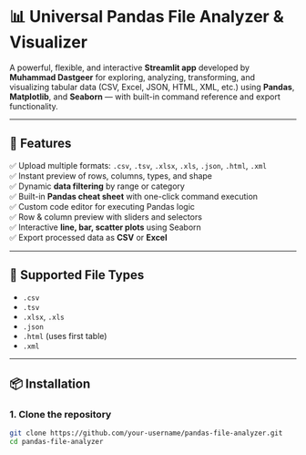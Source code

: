 # 📊 Universal Pandas File Analyzer & Visualizer

A powerful, flexible, and interactive **Streamlit app** developed by **Muhammad Dastgeer** for exploring, analyzing, transforming, and visualizing tabular data (CSV, Excel, JSON, HTML, XML, etc.) using **Pandas**, **Matplotlib**, and **Seaborn** — with built-in command reference and export functionality.

----------------------------------------------------------------------------------------------------------------

## 🚀 Features

✅ Upload multiple formats: `.csv`, `.tsv`, `.xlsx`, `.xls`, `.json`, `.html`, `.xml`  
✅ Instant preview of rows, columns, types, and shape  
✅ Dynamic **data filtering** by range or category  
✅ Built-in **Pandas cheat sheet** with one-click command execution  
✅ Custom code editor for executing Pandas logic  
✅ Row & column preview with sliders and selectors  
✅ Interactive **line, bar, scatter plots** using Seaborn  
✅ Export processed data as **CSV** or **Excel**

------------------------------------------------------------------

## 📂 Supported File Types

- `.csv`
- `.tsv`
- `.xlsx`, `.xls`
- `.json`
- `.html` (uses first table)
- `.xml`

---

## 📦 Installation

### 1. Clone the repository

```bash
git clone https://github.com/your-username/pandas-file-analyzer.git
cd pandas-file-analyzer

 
 
